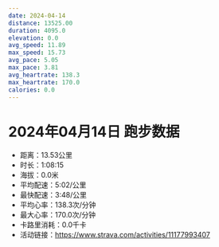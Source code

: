 ```yaml
---
date: 2024-04-14
distance: 13525.00
duration: 4095.0
elevation: 0.0
avg_speed: 11.89
max_speed: 15.73
avg_pace: 5.05
max_pace: 3.81
avg_heartrate: 138.3
max_heartrate: 170.0
calories: 0.0
---
```


# 2024年04月14日 跑步数据

- 距离：13.53公里
- 时长：1:08:15
- 海拔：0.0米
- 平均配速：5:02/公里
- 最快配速：3:48/公里
- 平均心率：138.3次/分钟
- 最大心率：170.0次/分钟
- 卡路里消耗：0.0千卡
- 活动链接：https://www.strava.com/activities/11177993407
